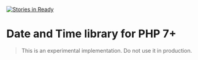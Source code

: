 [![Stories in Ready](https://badge.waffle.io/LitGroup/time.php.png?label=ready&title=Ready)](https://waffle.io/LitGroup/time.php)
# Date and Time library for PHP 7+

> This is an experimental implementation. Do not use it in production.